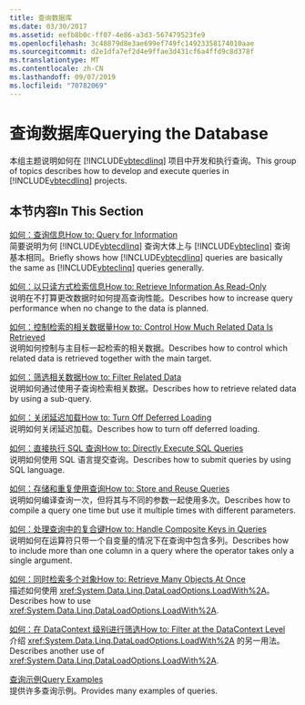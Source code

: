 ```yaml
---
title: 查询数据库
ms.date: 03/30/2017
ms.assetid: eefb8b0c-ff07-4e86-a3d3-567479523fe9
ms.openlocfilehash: 3c48879d8e3ae699ef749fc14923358174010aae
ms.sourcegitcommit: d2e1dfa7ef2d4e9ffae3d431cf6a4ffd9c8d378f
ms.translationtype: MT
ms.contentlocale: zh-CN
ms.lasthandoff: 09/07/2019
ms.locfileid: "70782069"
---
```

# <a name="querying-the-database"></a><span data-ttu-id="0fda1-102">查询数据库</span><span class="sxs-lookup"><span data-stu-id="0fda1-102">Querying the Database</span></span>
<span data-ttu-id="0fda1-103">本组主题说明如何在 [!INCLUDE[vbtecdlinq](../../../../../../includes/vbtecdlinq-md.md)] 项目中开发和执行查询。</span><span class="sxs-lookup"><span data-stu-id="0fda1-103">This group of topics describes how to develop and execute queries in [!INCLUDE[vbtecdlinq](../../../../../../includes/vbtecdlinq-md.md)] projects.</span></span>  
  
## <a name="in-this-section"></a><span data-ttu-id="0fda1-104">本节内容</span><span class="sxs-lookup"><span data-stu-id="0fda1-104">In This Section</span></span>  
 [<span data-ttu-id="0fda1-105">如何：查询信息</span><span class="sxs-lookup"><span data-stu-id="0fda1-105">How to: Query for Information</span></span>](how-to-query-for-information.md)  
 <span data-ttu-id="0fda1-106">简要说明为何 [!INCLUDE[vbtecdlinq](../../../../../../includes/vbtecdlinq-md.md)] 查询大体上与 [!INCLUDE[vbteclinq](../../../../../../includes/vbteclinq-md.md)] 查询基本相同。</span><span class="sxs-lookup"><span data-stu-id="0fda1-106">Briefly shows how [!INCLUDE[vbtecdlinq](../../../../../../includes/vbtecdlinq-md.md)] queries are basically the same as [!INCLUDE[vbteclinq](../../../../../../includes/vbteclinq-md.md)] queries generally.</span></span>  
  
 [<span data-ttu-id="0fda1-107">如何：以只读方式检索信息</span><span class="sxs-lookup"><span data-stu-id="0fda1-107">How to: Retrieve Information As Read-Only</span></span>](how-to-retrieve-information-as-read-only.md)  
 <span data-ttu-id="0fda1-108">说明在不打算更改数据时如何提高查询性能。</span><span class="sxs-lookup"><span data-stu-id="0fda1-108">Describes how to increase query performance when no change to the data is planned.</span></span>  
  
 [<span data-ttu-id="0fda1-109">如何：控制检索的相关数据量</span><span class="sxs-lookup"><span data-stu-id="0fda1-109">How to: Control How Much Related Data Is Retrieved</span></span>](how-to-control-how-much-related-data-is-retrieved.md)  
 <span data-ttu-id="0fda1-110">说明如何控制与主目标一起检索的相关数据。</span><span class="sxs-lookup"><span data-stu-id="0fda1-110">Describes how to control which related data is retrieved together with the main target.</span></span>  
  
 [<span data-ttu-id="0fda1-111">如何：筛选相关数据</span><span class="sxs-lookup"><span data-stu-id="0fda1-111">How to: Filter Related Data</span></span>](how-to-filter-related-data.md)  
 <span data-ttu-id="0fda1-112">说明如何通过使用子查询检索相关数据。</span><span class="sxs-lookup"><span data-stu-id="0fda1-112">Describes how to retrieve related data by using a sub-query.</span></span>  
  
 [<span data-ttu-id="0fda1-113">如何：关闭延迟加载</span><span class="sxs-lookup"><span data-stu-id="0fda1-113">How to: Turn Off Deferred Loading</span></span>](how-to-turn-off-deferred-loading.md)  
 <span data-ttu-id="0fda1-114">说明如何关闭延迟加载。</span><span class="sxs-lookup"><span data-stu-id="0fda1-114">Describes how to turn off deferred loading.</span></span>  
  
 [<span data-ttu-id="0fda1-115">如何：直接执行 SQL 查询</span><span class="sxs-lookup"><span data-stu-id="0fda1-115">How to: Directly Execute SQL Queries</span></span>](how-to-directly-execute-sql-queries.md)  
 <span data-ttu-id="0fda1-116">说明如何使用 SQL 语言提交查询。</span><span class="sxs-lookup"><span data-stu-id="0fda1-116">Describes how to submit queries by using SQL language.</span></span>  
  
 [<span data-ttu-id="0fda1-117">如何：存储和重复使用查询</span><span class="sxs-lookup"><span data-stu-id="0fda1-117">How to: Store and Reuse Queries</span></span>](how-to-store-and-reuse-queries.md)  
 <span data-ttu-id="0fda1-118">说明如何编译查询一次，但将其与不同的参数一起使用多次。</span><span class="sxs-lookup"><span data-stu-id="0fda1-118">Describes how to compile a query one time but use it multiple times with different parameters.</span></span>  
  
 [<span data-ttu-id="0fda1-119">如何：处理查询中的复合键</span><span class="sxs-lookup"><span data-stu-id="0fda1-119">How to: Handle Composite Keys in Queries</span></span>](how-to-handle-composite-keys-in-queries.md)  
 <span data-ttu-id="0fda1-120">说明如何在运算符只带一个自变量的情况下在查询中包含多列。</span><span class="sxs-lookup"><span data-stu-id="0fda1-120">Describes how to include more than one column in a query where the operator takes only a single argument.</span></span>  
  
 [<span data-ttu-id="0fda1-121">如何：同时检索多个对象</span><span class="sxs-lookup"><span data-stu-id="0fda1-121">How to: Retrieve Many Objects At Once</span></span>](how-to-retrieve-many-objects-at-once.md)  
 <span data-ttu-id="0fda1-122">描述如何使用 <xref:System.Data.Linq.DataLoadOptions.LoadWith%2A>。</span><span class="sxs-lookup"><span data-stu-id="0fda1-122">Describes how to use <xref:System.Data.Linq.DataLoadOptions.LoadWith%2A>.</span></span>  
  
 [<span data-ttu-id="0fda1-123">如何：在 DataContext 级别进行筛选</span><span class="sxs-lookup"><span data-stu-id="0fda1-123">How to: Filter at the DataContext Level</span></span>](how-to-filter-at-the-datacontext-level.md)  
 <span data-ttu-id="0fda1-124">介绍 <xref:System.Data.Linq.DataLoadOptions.LoadWith%2A> 的另一用法。</span><span class="sxs-lookup"><span data-stu-id="0fda1-124">Describes another use of <xref:System.Data.Linq.DataLoadOptions.LoadWith%2A>.</span></span>  
  
 [<span data-ttu-id="0fda1-125">查询示例</span><span class="sxs-lookup"><span data-stu-id="0fda1-125">Query Examples</span></span>](query-examples.md)  
 <span data-ttu-id="0fda1-126">提供许多查询示例。</span><span class="sxs-lookup"><span data-stu-id="0fda1-126">Provides many examples of queries.</span></span>
